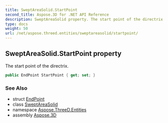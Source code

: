 ```yaml
---
title: SweptAreaSolid.StartPoint
second_title: Aspose.3D for .NET API Reference
description: SweptAreaSolid property. The start point of the directrix
type: docs
weight: 50
url: /net/aspose.threed.entities/sweptareasolid/startpoint/
---
```

## SweptAreaSolid.StartPoint property

The start point of the directrix.

```csharp
public EndPoint StartPoint { get; set; }
```

### See Also

* struct [EndPoint](../../endpoint/)
* class [SweptAreaSolid](../)
* namespace [Aspose.ThreeD.Entities](../../sweptareasolid/)
* assembly [Aspose.3D](../../../)


